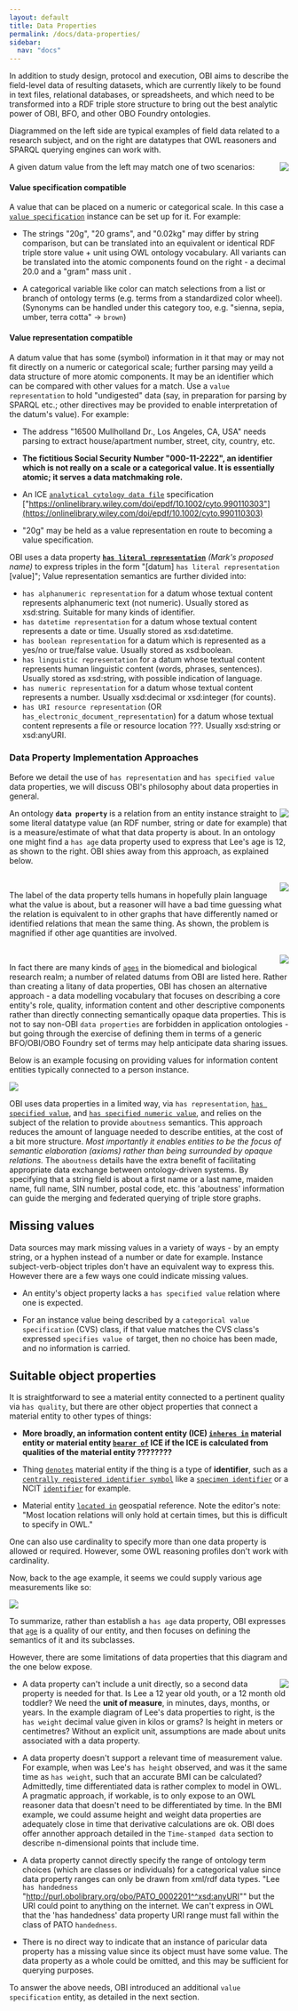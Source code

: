 ```yaml
---
layout: default
title: Data Properties
permalink: /docs/data-properties/
sidebar:
  nav: "docs"
---
```


In addition to study design, protocol and execution, OBI aims to describe the field-level data of resulting datasets, which are currently likely to be found in text files, relational databases, or spreadsheets, and which need to be transformed into a RDF triple store structure to bring out the best analytic power of OBI, BFO, and other OBO Foundry ontologies.

Diagrammed on the left side are typical examples of field data related to a research subject, and on the right are datatypes that OWL reasoners and SPARQL querying engines can work with.   

<img align="right" src="/assets/images/docs/data_raw.png">

A given datum value from the left may match one of two scenarios:

#### Value specification compatible
A value that can be placed on a numeric or categorical scale. In this case a [`value specification`](/docs/data-vs) instance can be set up for it. For example:

- The strings "20g", "20 grams", and "0.02kg" may differ by string comparison, but can be translated into an equivalent or identical RDF triple store value + unit using OWL ontology vocabulary. All variants can be translated into the atomic components found on the right - a decimal 20.0 and a "gram" mass unit . 

- A categorical variable like color can match selections from a list or branch of ontology terms (e.g. terms from a standardized color wheel). (Synonyms can be handled under this category too, e.g. "sienna, sepia, umber, terra cotta" -> `brown`)

#### Value representation compatible 
A datum value that has some (symbol) information in it that may or may not fit directly on a numeric or categorical scale; further parsing may yeild a data structure of more atomic components. It may be an identifier which can be compared with other values for a match. Use a `value representation` to hold "undigested" data (say, in preparation for parsing by SPARQL etc.; other directives may be provided to enable interpretation of the datum's value).  For example:

- The address "16500 Mullholland Dr., Los Angeles, CA, USA" needs parsing to extract house/apartment number, street, city, country, etc.

- **The fictitious Social Security Number "000-11-2222", an identifier which is not really on a scale or a categorical value. It is essentially atomic; it serves a data matchmaking role.**

- An ICE [`analytical cytology data file`](http://purl.obolibrary.org/obo/OBI_0000210) specification ["https://onlinelibrary.wiley.com/doi/epdf/10.1002/cyto.990110303"](https://onlinelibrary.wiley.com/doi/epdf/10.1002/cyto.990110303)

- "20g" may be held as a value representation en route to becoming a value specification.

OBI uses a data property **[`has literal representation`]()** *(Mark's proposed name)* to express triples in the form "[datum] `has literal representation` [value]"; Value representation semantics are further divided into:

- `has alphanumeric representation` for a datum whose textual content represents alphanumeric text (not numeric). Usually stored as xsd:string. Suitable for many kinds of identifier.
- `has datetime representation` for a datum whose textual content represents a date or time. Usually stored as xsd:datetime.
- `has boolean representation` for a datum which is represented as a yes/no or true/false value. Usually stored as xsd:boolean.
- `has linguistic representation` for a datum whose textual content represents human linguistic content (words, phrases, sentences). Usually stored as xsd:string, with possible indication of language.
- `has numeric representation` for a datum whose textual content represents a number. Usually xsd:decimal or xsd:integer (for counts).
- `has URI resource representation` (OR `has_electronic_document_representation`) for a datum whose textual content represents a file or resource location ???. Usually xsd:string or xsd:anyURI.

### Data Property Implementation Approaches

Before we detail the use of `has representation` and `has specified value` data properties, we will discuss OBI's philosophy about data properties in general. 

<img align="right" src="/assets/images/docs/data_lee_data_property_age.png">

An ontology **`data property`** is a relation from an entity instance straight to some literal datatype value (an RDF number, string or date for example) that is a measure/estimate of what that data property is about. In an ontology one might find a `has age` data property used to express that Lee's age is 12, as shown to the right. OBI shies away from this approach, as explained below.  

<br clear="right">

<img align="right" src="/assets/images/docs/data_lee_data_property_ages.png">

The label of the data property tells humans in hopefully plain language what the value is about, but a reasoner will have a bad time guessing what the relation is equivalent to in other graphs that have differently named or identified relations that mean the same thing.  As shown, the problem is magnified if other age quantities are involved.

<br clear="right">

<img align="right" src="/assets/images/docs/data_age_measurement_datums.png">

In fact there are many kinds of [`ages`](http://purl.obolibrary.org/obo/OBI_0001167) in the biomedical and biological research realm; a number of related datums from OBI are listed here. Rather than creating a litany of data properties, OBI has chosen an alternative approach - a data modelling vocabulary that focuses on describing a core entity's role, quality, information content and other descriptive components rather than directly connecting semantically opaque data properties. This is not to say non-OBI `data properties` are forbidden in application ontologies - but going through the exercise of defining them in terms of a generic BFO/OBI/OBO Foundry set of terms may help anticipate data sharing issues.

Below is an example focusing on providing values for information content entities typically connected to a person instance.

<img src="/assets/images/docs/data_lee_has_specified_value.png">

OBI uses data properties in a limited way, via `has representation`, [`has specified value`](http://purl.obolibrary.org/obo/OBI_0002135), and [`has specified numeric value`](http://purl.obolibrary.org/obo/OBI_0001937), and relies on the subject of the relation to provide `aboutness` semantics.  This approach reduces the amount of language needed to describe entities, at the cost of a bit more structure. *Most importantly it enables entities to be the focus of semantic elaboration (axioms) rather than being surrounded by opaque relations.* The `aboutness` details have the extra benefit of facilitating appropriate data exchange between ontology-driven systems.  By specifying that a string field is about a first name or a last name, maiden name, full name, SIN number, postal code, etc. this 'aboutness' information can guide the merging and federated querying of triple store graphs.

## Missing values

Data sources may mark missing values in a variety of ways - by an empty string, or a hyphen instead of a number or date for example.  Instance subject-verb-object triples don't have an equivalent way to express this. However there are a few ways one could indicate missing values.

- An entity's object property lacks a `has specified value` relation where one is expected.

- For an instance value being described by a `categorical value specification` (CVS) class, if that value matches the CVS class's expressed  `specifies value of` target, then no choice has been made, and no information is carried.

## Suitable object properties

It is straightforward to see a material entity connected to a pertinent quality via `has quality`, but there are other object properties that connect a material entity to other types of things:

- **More broadly, an information content entity (ICE) [`inheres in`](http://purl.obolibrary.org/obo/RO_0000052) material entity or material entity [`bearer of`](http://purl.obolibrary.org/obo/RO_0000053) ICE if the ICE is calculated from qualities of the material entity ????????**

- Thing [`denotes`](http://purl.obolibrary.org/obo/IAO_0000219) material entity if the thing is a type of **identifier**, such as a [`centrally registered identifier symbol`](http://purl.obolibrary.org/obo/IAO_0000577) like a [`specimen identifier`](http://purl.obolibrary.org/obo/OBI_0001616) or a NCIT [`identifier`](http://purl.obolibrary.org/obo/NCIT_C25364) for example.

- Material entity [`located in`](http://purl.obolibrary.org/obo/RO_0001025) geospatial reference.  Note the editor's note: "Most location relations will only hold at certain times, but this is difficult to specify in OWL." 

One can also use cardinality to specify more than one data property is allowed or required. However, some OWL reasoning profiles don't work with cardinality.

Now, back to the age example, it seems we could supply various age measurements like so:

<img src="/assets/images/docs/data_lee_object_property_ages.png">

To summarize, rather than establish a `has age` data property, OBI expresses that [`age`](http://purl.obolibrary.org/obo/PATO_0000011) is a quality of our entity, and then focuses on defining the semantics of it and its subclasses.  

However, there are some limitations of data properties that this diagram and the one below expose.

<img align="right" src="/assets/images/docs/data_lee_data_properties.png">

- A data property can't include a unit directly, so a second data property is needed for that.  Is Lee a 12 year old youth, or a 12 month old toddler?  We need the **unit of measure**, in minutes, days, months, or years.   In the example diagram of Lee's data properties to right, is the `has weight` decimal value given in kilos or grams? Is height in meters or centimetres? Without an explicit unit, assumptions are made about units associated with a data property.

- A data property doesn't support a relevant time of measurement value.  For example, when was Lee's `has height` observed, and was it the same time as `has weight`, such that an accurate BMI can be calculated?  Admittedly, time differentiated data is rather complex to model in OWL. A pragmatic approach, if workable, is to only expose to an OWL reasoner data that doesn't need to be differentiated by time. In the BMI example, we could assume height and weight data properties are adequately close in time that derivative calculations are ok. OBI does offer annother approach detailed in the `Time-stamped data` section to describe n-dimensional points that include time.

- A data property cannot directly specify the range of ontology term choices (which are classes or individuals) for a categorical value since data property ranges can only be drawn from xml/rdf data types. "Lee `has handedness` "http://purl.obolibrary.org/obo/PATO_0002201^^xsd:anyURI"" but the URI could point to anything on the internet. We can't express in OWL that the 'has handedness' data property URI range must fall within the class of PATO `handedness`.

- There is no direct way to indicate that an instance of paricular data property has a missing value since its object must have some value.  The data property as a whole could be omitted, and this may be sufficient for querying purposes.

To answer the above needs, OBI introduced an additional `value specification` entity, as detailed in the next section.